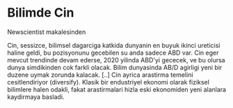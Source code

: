 # Bilimde Cin

Newscientist makalesinden

Cin, sessizce, bilimsel dagarciga katkida dunyanin en buyuk ikinci
ureticisi haline geldi, bu pozisyonunu gecebilen su anda sadece ABD
var. Cin eger mevcut trendinde devam ederse, 2020 yilinda ABD'yi
gececek, ve bu olursa dunya simdikinden cok farkli olacak. Bilim
dunyasinda AB/D agirligi yeni bir duzene uymak zorunda kalacak. [..]
Cin ayrica arastirma temelini cesitlendiriyor (diversify). Klasik bir
endustriyel ekonomi olarak fiziksel bilimlere halen odakli, fakat
arastirmalari hizla eski ekonomiden yeni alanlara kaydirmaya basladi.
